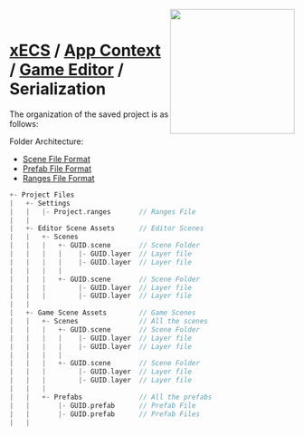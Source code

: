 <img src="https://i.imgur.com/TyjrCTS.jpg" align="right" width="220px" /><br>
# [xECS](xecs.md) / [App Context](xecs_app_context.md) / [Game Editor](xecs_app_context_game_editor.md) / Serialization

The organization of the saved project is as follows:

Folder Architecture:

* [Scene File Format](xecs_scene_serialization.md)
* [Prefab File Format](xecs_scene_serialization_entity.md)
* [Ranges File Format](xecs_scene_ranges_serialization.md)

~~~cpp
+- Project Files
|   +- Settings
|   |   |- Project.ranges       // Ranges File
|   |
|   +- Editor Scene Assets      // Editor Scenes
|   |   +- Scenes 
|   |   |   +- GUID.scene       // Scene Folder
|   |   |   |    |- GUID.layer  // Layer file
|   |   |   |    |- GUID.layer  // Layer file
|   |   |   |
|   |   |   +- GUID.scene       // Scene Folder
|   |   |        |- GUID.layer  // Layer file
|   |   |        |- GUID.layer  // Layer file
|   |
|   +- Game Scene Assets        // Game Scenes
|   |   +- Scenes               // All the scenes
|   |   |   +- GUID.scene       // Scene Folder
|   |   |   |    |- GUID.layer  // Layer file
|   |   |   |    |- GUID.layer  // Layer file
|   |   |   |
|   |   |   +- GUID.scene       // Scene Folder
|   |   |        |- GUID.layer  // Layer file
|   |   |        |- GUID.layer  // Layer file
|   |   |
|   |   +- Prefabs              // All the prefabs
|   |       |- GUID.prefab      // Prefab File
|   |       |- GUID.prefab      // Prefab Files
|   |
~~~
